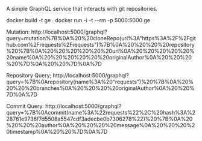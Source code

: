 A simple GraphQL service that interacts with git repositories.

docker build -t ge .
docker run -i -t --rm -p 5000:5000 ge

Mutation:
http://localhost:5000/graphql?query=mutation%7B%0A%20%20cloneRepo(url%3A"https%3A%2F%2Fgithub.com%2Frequests%2Frequests")%7B%0A%20%20%20%20repository%20%7B%0A%20%20%20%20%20%20url%0A%20%20%20%20%20%20name%0A%20%20%20%20%20%20originalAuthor%0A%20%20%20%20%7D%0A%20%20%7D%0A%7D

Repository Query;
http://localhost:5000/graphql?query=%7B%0Arepository(name%3A%20"requests")%20%7B%0A%20%20%20%20branches%0A%20%20%20%20originalAuthor%0A%20%20%7D%0A%7D

Commit Query:
http://localhost:5000/graphql?query=%7B%0Acommit(name%3A%22requests%22%2C%20hash%3A%228761e9736f7d5508a5547cdf3adecbe0b7306278%22)%20%7B%0A%20%20%20%20author%0A%20%20%20%20message%0A%20%20%20%20timestamp%0A%20%20%7D%0A%7D